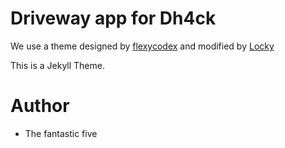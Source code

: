 # Driveway app for Dh4ck

We use a theme designed by [flexycodex](https://themeforest.net/item/flexyvcard-responsive-vcard-template-/7158750) and modified by [Locky](https://github.com/junlulocky)

This is a Jekyll Theme.

# Author

- The fantastic five
